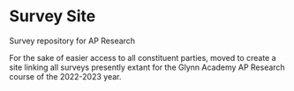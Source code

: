 # Survey Site

Survey repository for AP Research

For the sake of easier access to all constituent parties, moved to create a site linking all surveys presently extant for the Glynn Academy AP Research course of the 2022-2023 year.
